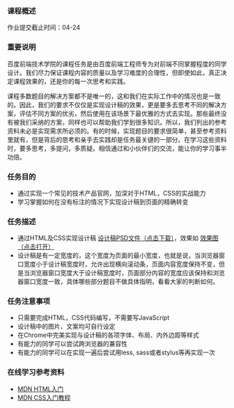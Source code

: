 
<title>任务七：实现常见的技术产品官网的页面架构及样式布局</title>
<link href="//ife.baidu.com/2017/asset/course/courseDetail_1f39650.css" rel="stylesheet">

<h3 class="course-descr-title">课程概述</h3><div class="md-content-wrap course-descr"><p class="deadline-tip">作业提交截止时间：04-24</p><h3 id="-">重要说明</h3>
<p>百度前端技术学院的课程任务是由百度前端工程师专为对前端不同掌握程度的同学设计。我们尽力保证课程内容的质量以及学习难度的合理性，但即使如此，真正决定课程效果的，还是你的每一次思考和实践。</p>
<p>课程多数题目的解决方案都不是唯一的，这和我们在实际工作中的情况也是一致的。因此，我们的要求不仅仅是实现设计稿的效果，更是要多去思考不同的解决方案，评估不同方案的优劣，然后使用在该场景下最优雅的方式去实现。那些最终没有被我们采纳的方案，同样也可以帮助我们学到很多知识。所以，我们列出的参考资料未必是实现需求所必须的。有的时候，实现题目的要求很简单，甚至参考资料里就有，但是背后的思考和亲手去实践却是任务最关键的一部分。在学习这些资料时，要多思考，多提问，多质疑。相信通过和小伙伴们的交流，能让你的学习事半功倍。</p>
<h3 id="-">任务目的</h3>
<ul>
<li>通过实现一个常见的技术产品官网，加深对于HTML，CSS的实战能力</li>
<li>学习掌握如何在没有标注的情况下实现设计稿到页面的精确转变</li>
</ul>
<h3 id="-">任务描述</h3>
<ul>
<li>通过HTML及CSS实现设计稿 <a href="http://7xrp04.com1.z0.glb.clouddn.com/task_1_7_1.psd">设计稿PSD文件（点击下载）</a>，效果如 <a href="http://7xrp04.com1.z0.glb.clouddn.com/task_1_7_2.jpg">效果图（点击打开）</a></li>
<li>设计稿是有一定宽度的，这个宽度为页面的最小宽度，也就是说，当浏览器窗口宽度小于设计稿宽度时，允许出现横向滚动条，页面内容宽度保持不变，但是当浏览器窗口宽度大于设计稿宽度时，页面部分内容的宽度应该保持和浏览器窗口宽度一致，具体哪些部分题目不做具体指明，看看大家的判断如何。</li>
</ul>
<h3 id="-">任务注意事项</h3>
<ul>
<li>只需要完成HTML，CSS代码编写，不需要写JavaScript</li>
<li>设计稿中的图片、文案均可自行设定</li>
<li>在Chrome中完美实现与设计稿的各项字体、布局、内外边距等样式</li>
<li>有能力的同学可以尝试跨浏览器的兼容性</li>
<li>有能力的同学可以在实现一遍后尝试用less, sass或者stylus等再实现一次</li>
</ul>
<h3 id="-">在线学习参考资料</h3>
<ul>
<li><a href="https://developer.mozilla.org/zh-CN/docs/Web/Guide/HTML/Introduction">MDN HTML入门</a></li>
<li><a href="https://developer.mozilla.org/zh-CN/docs/Web/Guide/CSS/Getting_started">MDN CSS入门教程</a></li>
</ul>
